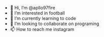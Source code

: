- 👋 Hi, I’m @apllo97fire
- 👀 I’m interested in football
- 🌱 I’m currently learning to code
- 💞️ I’m looking to collaborate on programing
- 📫 How to reach me instagram

<!---
apllo97fire/apllo97fire is a ✨ special ✨ repository because its `README.md` (this file) appears on your GitHub profile.
You can click the Preview link to take a look at your changes.
--->
